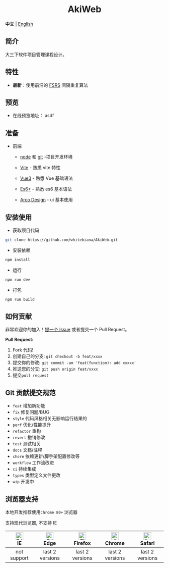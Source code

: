 <div align="center"> 
<h1>AkiWeb</h1>
</div>

**中文** | [English](./README.en.md)

## 简介

大三下软件项目管理课程设计。

## 特性

- **最新**：使用前沿的 [FSRS](https://github.com/open-spaced-repetition/fsrs4anki/wiki/ABC-of-FSRS) 间隔重复算法

## 预览

- 在线预览地址： asdf


## 准备

- 前端

	- [node](http://nodejs.org/) 和 [git](https://git-scm.com/) -项目开发环境

	- [Vite](https://vitejs.dev/) - 熟悉 vite 特性

	- [Vue3](https://v3.vuejs.org/) - 熟悉 Vue 基础语法

	- [Es6+](http://es6.ruanyifeng.com/) - 熟悉 es6 基本语法

	- [Arco Design](https://arco.design/) - ui 基本使用

## 安装使用

- 获取项目代码

```bash
git clone https://github.com/whitebiana/AkiWeb.git
```

- 安装依赖

```bash
npm install
```

- 运行

```bash
npm run dev
```

- 打包

```bash
npm run build
```

## 如何贡献

非常欢迎你的加入！[提一个 Issue]() 或者提交一个 Pull Request。

**Pull Request:**

1. Fork 代码!
2. 创建自己的分支: `git checkout -b feat/xxxx`
3. 提交你的修改: `git commit -am 'feat(function): add xxxxx'`
4. 推送您的分支: `git push origin feat/xxxx`
5. 提交`pull request`

## Git 贡献提交规范

- `feat` 增加新功能
- `fix` 修复问题/BUG
- `style` 代码风格相关无影响运行结果的
- `perf` 优化/性能提升
- `refactor` 重构
- `revert` 撤销修改
- `test` 测试相关
- `docs` 文档/注释
- `chore` 依赖更新/脚手架配置修改等
- `workflow` 工作流改进
- `ci` 持续集成
- `types` 类型定义文件更改
- `wip` 开发中

## 浏览器支持

本地开发推荐使用`Chrome 80+` 浏览器

支持现代浏览器, 不支持 IE

| [<img src="https://raw.githubusercontent.com/alrra/browser-logos/master/src/edge/edge_48x48.png" alt=" Edge" width="24px" height="24px" />](http://godban.github.io/browsers-support-badges/)</br>IE | [<img src="https://raw.githubusercontent.com/alrra/browser-logos/master/src/edge/edge_48x48.png" alt=" Edge" width="24px" height="24px" />](http://godban.github.io/browsers-support-badges/)</br>Edge | [<img src="https://raw.githubusercontent.com/alrra/browser-logos/master/src/firefox/firefox_48x48.png" alt="Firefox" width="24px" height="24px" />](http://godban.github.io/browsers-support-badges/)</br>Firefox | [<img src="https://raw.githubusercontent.com/alrra/browser-logos/master/src/chrome/chrome_48x48.png" alt="Chrome" width="24px" height="24px" />](http://godban.github.io/browsers-support-badges/)</br>Chrome | [<img src="https://raw.githubusercontent.com/alrra/browser-logos/master/src/safari/safari_48x48.png" alt="Safari" width="24px" height="24px" />](http://godban.github.io/browsers-support-badges/)</br>Safari |
| :--------------------------------------------------------------------------------------------------------------------------------------------------------------------------------------------------: | :----------------------------------------------------------------------------------------------------------------------------------------------------------------------------------------------------: | :---------------------------------------------------------------------------------------------------------------------------------------------------------------------------------------------------------------: | :-----------------------------------------------------------------------------------------------------------------------------------------------------------------------------------------------------------: | :-----------------------------------------------------------------------------------------------------------------------------------------------------------------------------------------------------------: |
|                                                                                             not support                                                                                              |                                                                                            last 2 versions                                                                                             |                                                                                                  last 2 versions                                                                                                  |                                                                                                last 2 versions                                                                                                |                                                                                                last 2 versions                                                                                                |
